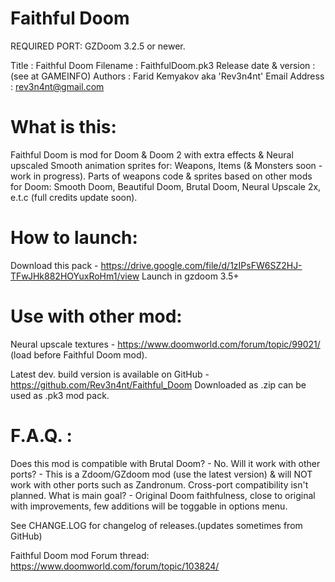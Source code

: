 # Faithful Doom

REQUIRED PORT: GZDoom 3.2.5 or newer.

Title                   : Faithful Doom
Filename                : FaithfulDoom.pk3
Release date & version  : (see at GAMEINFO)
Authors                 : Farid Kemyakov aka 'Rev3n4nt' 
Email Address           : rev3n4nt@gmail.com

# What is this: 
Faithful Doom is mod for Doom & Doom 2 with extra effects & Neural upscaled Smooth animation sprites for: Weapons, Items (& Monsters soon - work in progress).
Parts of weapons code & sprites based on other mods for Doom: Smooth Doom, Beautiful Doom, Brutal Doom, Neural Upscale 2x, e.t.c
(full credits update soon).

# How to launch:
Download this pack - https://drive.google.com/file/d/1zIPsFW6SZ2HJ-TFwJHk882HOYuxRoHm1/view
Launch in gzdoom 3.5+

# Use with other mod:
Neural upscale textures - https://www.doomworld.com/forum/topic/99021/
(load before Faithful Doom mod).

Latest dev. build version is available on GitHub - https://github.com/Rev3n4nt/Faithful_Doom 
Downloaded as .zip can be used as .pk3 mod pack.

# F.A.Q. :
Does this mod is compatible with Brutal Doom? - No.
Will it work with other ports? - This is a Zdoom/GZdoom mod (use the latest version) & will NOT work with other ports such as Zandronum. Cross-port compatibility isn't planned. 
What is main goal? - Original Doom faithfulness, close to original with improvements, few additions will be toggable in options menu.

See CHANGE.LOG for changelog of releases.(updates sometimes from GitHub)

Faithful Doom mod Forum thread:
https://www.doomworld.com/forum/topic/103824/
